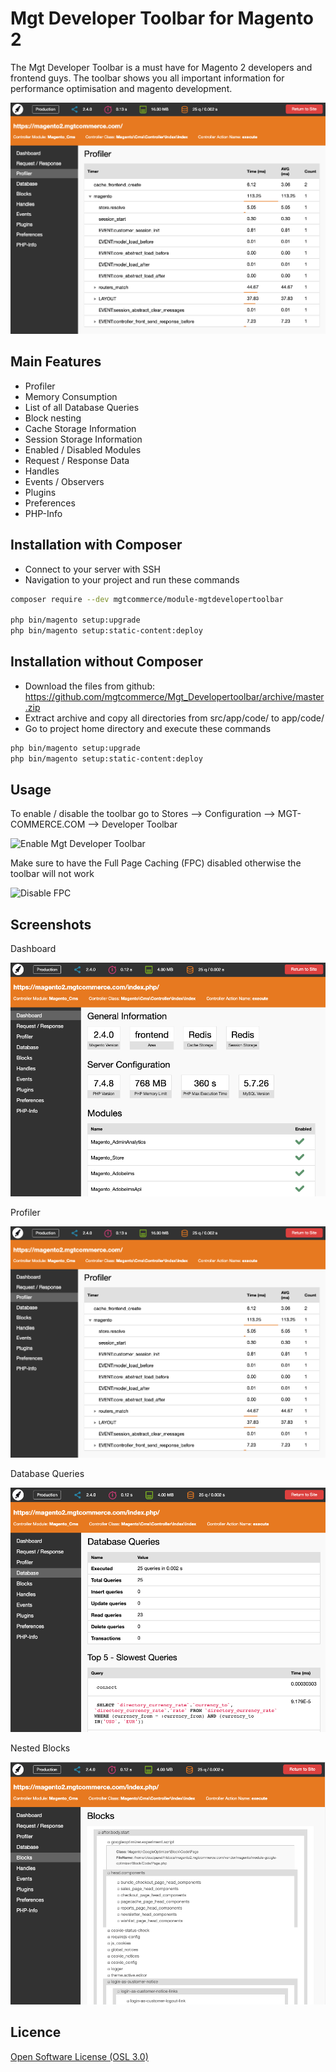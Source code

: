 Mgt Developer Toolbar for Magento 2
============================

The Mgt Developer Toolbar is a must have for Magento 2 developers and frontend guys.
The toolbar shows you all important information for performance optimisation and magento development.

![Profiler](doc/static_files/profiler.png "Profiler")

## Main Features

* Profiler
* Memory Consumption
* List of all Database Queries
* Block nesting
* Cache Storage Information
* Session Storage Information
* Enabled / Disabled Modules
* Request / Response Data
* Handles
* Events / Observers
* Plugins
* Preferences
* PHP-Info

## Installation with Composer

* Connect to your server with SSH
* Navigation to your project and run these commands
 
```bash
composer require --dev mgtcommerce/module-mgtdevelopertoolbar

php bin/magento setup:upgrade
php bin/magento setup:static-content:deploy
```

## Installation without Composer

* Download the files from github: https://github.com/mgtcommerce/Mgt_Developertoolbar/archive/master.zip
* Extract archive and copy all directories from src/app/code/ to app/code/
* Go to project home directory and execute these commands

```bash
php bin/magento setup:upgrade
php bin/magento setup:static-content:deploy
```

## Usage

To enable / disable the toolbar go to Stores --> Configuration --> MGT-COMMERCE.COM --> Developer Toolbar

![Enable Mgt Developer Toolbar](doc/static_files/enable_toolbar.png "Enable Mgt Developer Toolbar")

Make sure to have the Full Page Caching (FPC) disabled otherwise the toolbar will not work

![Disable FPC](doc/static_files/disable_fpc.png "Disable FPC")

## Screenshots

Dashboard

![Dashboard](doc/static_files/dashboard.png "Dashboard")

Profiler

![Profiler](doc/static_files/profiler.png "Profiler")

Database Queries

![Database Queries](doc/static_files/database_queries.png "Database Queries")

Nested Blocks

![Nested Blocks](doc/static_files/blocks.png "Nested Blocks")

## Licence
[Open Software License (OSL 3.0)](http://opensource.org/licenses/osl-3.0.php)
